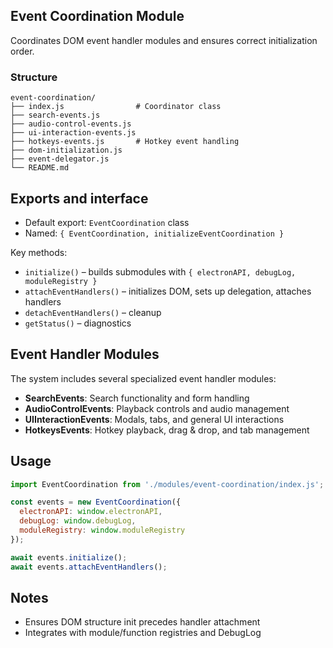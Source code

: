 ## Event Coordination Module

Coordinates DOM event handler modules and ensures correct initialization order.

### Structure
```
event-coordination/
├── index.js                # Coordinator class
├── search-events.js
├── audio-control-events.js
├── ui-interaction-events.js
├── hotkeys-events.js       # Hotkey event handling
├── dom-initialization.js
├── event-delegator.js
└── README.md
```

## Exports and interface
- Default export: `EventCoordination` class
- Named: `{ EventCoordination, initializeEventCoordination }`

Key methods:
- `initialize()` – builds submodules with `{ electronAPI, debugLog, moduleRegistry }`
- `attachEventHandlers()` – initializes DOM, sets up delegation, attaches handlers
- `detachEventHandlers()` – cleanup
- `getStatus()` – diagnostics

## Event Handler Modules

The system includes several specialized event handler modules:
- **SearchEvents**: Search functionality and form handling
- **AudioControlEvents**: Playback controls and audio management
- **UIInteractionEvents**: Modals, tabs, and general UI interactions
- **HotkeysEvents**: Hotkey playback, drag & drop, and tab management

## Usage
```javascript
import EventCoordination from './modules/event-coordination/index.js';

const events = new EventCoordination({
  electronAPI: window.electronAPI,
  debugLog: window.debugLog,
  moduleRegistry: window.moduleRegistry
});

await events.initialize();
await events.attachEventHandlers();
```

## Notes
- Ensures DOM structure init precedes handler attachment
- Integrates with module/function registries and DebugLog
